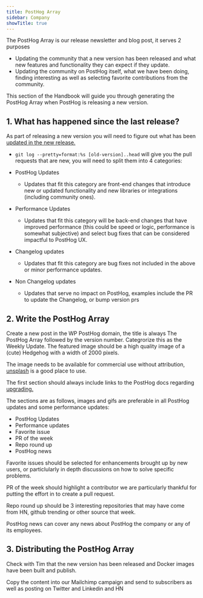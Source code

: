 ```yaml
---
title: PostHog Array
sidebar: Company
showTitle: true
---
```

The PostHog Array is our release newsletter and blog post, it serves 2 purposes
- Updating the community that a new version has been released and what new features and functionality they can expect if they update.
- Updating the community on PostHog itself, what we have been doing, finding interesting as well as selecting favorite contributions from the community.

This section of the Handbook will guide you through generating the PostHog Array when PostHog is releasing a new version.

## 1. What has happened since the last release?

As part of releasing a new version you will need to figure out what has been [updated in the new release.](https://handbook.posthog.com/#/dev/development-process/release-new-version)

- `git log --pretty=format:%s [old-version]..head` will give you the pull requests that are new, you will need to split them into 4 categories:

- PostHog Updates
	- Updates that fit this category are front-end changes that introduce new or updated functionality and new libraries or integrations (including community ones).
- Performance Updates
	- Updates that fit this category will be back-end changes that have improved performance (this could be speed or logic, performance is somewhat subjective) and select bug fixes that can be considered impactful to PostHog UX.
- Changelog updates
	- Updates that fit this category are bug fixes not included in the above or minor performance updates.
- Non Changelog updates
	- Updates that serve no impact on PostHog, examples include the PR to update the Changelog, or bump version prs

## 2. Write the PostHog Array

Create a new post in the WP PostHog domain, the title is always The PostHog Array followed by the version number. Categrorize this as the Weekly Update. The featured image should be a high quality image of a (cute) Hedgehog with a width of 2000 pixels.

The image needs to be available for commercial use without attribution, [unsplash](https://unsplash.com/) is a good place to use.

The first section should always include links to the PostHog docs regarding [upgrading.](https://docs.posthog.com/#/upgrading-posthog)

The sections are as follows, images and gifs are preferable in all PostHog updates and some performance updates:
- PostHog Updates
- Performance updates
- Favorite issue
- PR of the week
- Repo round up
- PostHog news

Favorite issues should be selected for enhancements brought up by new users, or particlularly in depth discussions on how to solve specific problems.

PR of the week should highlight a contributor we are particularly thankful for putting the effort in to create a pull request.

Repo round up should be 3 interesting repositories that may have come from HN, github trending or other source that week.

PostHog news can cover any news about PostHog the company or any of its employees.

## 3. Distributing the PostHog Array

Check with Tim that the new version has been released and Docker images have been built and publish.

Copy the content into our Mailchimp campaign and send to subscribers as well as posting on Twitter and Linkedin and HN

